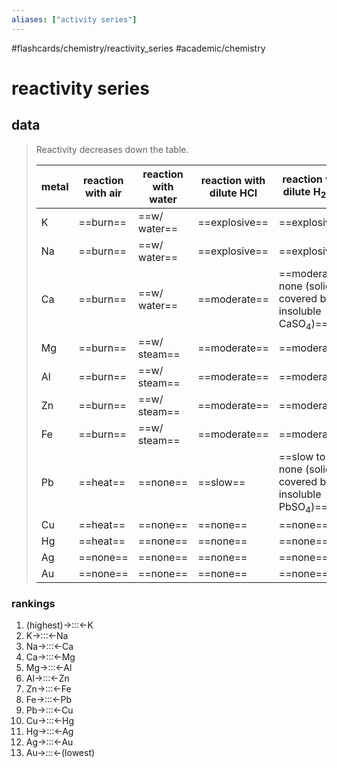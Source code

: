 ```yaml
---
aliases: ["activity series"]
---
```


#flashcards/chemistry/reactivity_series #academic/chemistry

# reactivity series

## data
> Reactivity decreases down the table.
>
> metal | reaction with air | reaction with water | reaction with dilute HCl | reaction with dilute H<sub>2</sub>SO<sub>4</sub>
> -|-|-|-|-
> K | ==burn== | ==w/ water== | ==explosive== | ==explosive==
> Na | ==burn== | ==w/ water== | ==explosive== | ==explosive==
> Ca | ==burn== | ==w/ water== | ==moderate== | ==moderate to none (solid covered by insoluble CaSO<sub>4</sub>)==
> Mg | ==burn== | ==w/ steam== | ==moderate== | ==moderate==
> Al | ==burn== | ==w/ steam== | ==moderate== | ==moderate==
> Zn | ==burn== | ==w/ steam== | ==moderate== | ==moderate==
> Fe | ==burn== | ==w/ steam== | ==moderate== | ==moderate==
> Pb | ==heat== | ==none== | ==slow== | ==slow to none (solid covered by insoluble PbSO<sub>4</sub>)==
> Cu | ==heat== | ==none== | ==none== | ==none==
> Hg | ==heat== | ==none== | ==none== | ==none==
> Ag | ==none== | ==none== | ==none== | ==none==
> Au | ==none== | ==none== | ==none== | ==none== <!--SR:!2022-04-22,3,250!2022-04-22,3,250!2022-04-22,3,250!2022-04-22,3,250!2022-04-22,3,250!2022-04-22,3,250!2022-04-22,3,250!2022-04-22,3,250!2022-04-22,3,250!2022-04-22,3,250!2022-04-22,3,250!2022-04-22,3,250!2022-04-22,3,250!2022-04-22,3,250!2022-04-22,3,250!2022-04-22,3,250!2022-04-22,3,250!2022-04-22,3,250!2022-04-22,3,250!2022-04-22,3,250!2022-04-22,3,250!2022-04-22,3,250!2022-04-22,3,250!2022-04-22,3,250!2022-04-22,3,250!2022-04-22,3,250!2022-04-22,3,250!2022-04-22,3,250!2022-04-22,3,250!2022-04-22,3,250!2022-04-22,3,250!2022-04-21,2,249!2022-04-21,2,249!2022-04-21,2,249!2022-04-21,2,249!2022-04-21,2,249!2022-04-21,2,248!2022-04-21,2,248!2022-04-21,2,248!2022-04-21,2,248!2022-04-21,2,248!2022-04-21,2,248!2022-04-21,2,248!2022-04-21,2,248!2022-04-21,2,248!2022-04-21,2,246!2022-04-21,2,246!2022-04-21,2,246-->

### rankings
1. (highest)→:::←K <!--SR:!2022-04-22,3,250!2022-04-22,3,269-->
2. K→:::←Na <!--SR:!2022-04-22,2,228!2022-04-22,2,228-->
3. Na→:::←Ca <!--SR:!2022-04-22,2,228!2022-04-21,2,248-->
4. Ca→:::←Mg <!--SR:!2022-04-22,2,228!2022-04-22,2,226-->
5. Mg→:::←Al <!--SR:!2022-04-22,2,230!2022-04-22,2,229-->
6. Al→:::←Zn <!--SR:!2022-04-22,2,228!2022-04-22,2,225-->
7. Zn→:::←Fe <!--SR:!2022-04-22,2,228!2022-04-22,2,226-->
8. Fe→:::←Pb <!--SR:!2022-04-22,2,229!2022-04-22,2,228-->
9. Pb→:::←Cu <!--SR:!2022-04-22,2,226!2022-04-22,2,226-->
10. Cu→:::←Hg <!--SR:!2022-04-22,2,229!2022-04-22,2,226-->
11. Hg→:::←Ag <!--SR:!2022-04-22,2,229!2022-04-22,2,226-->
12. Ag→:::←Au <!--SR:!2022-04-22,3,250!2022-04-21,2,249-->
13. Au→:::←(lowest) <!--SR:!2022-04-22,3,268!2022-04-22,3,264-->
